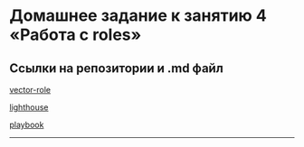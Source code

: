 # Домашнее задание к занятию 4 «Работа с roles»

## Ссылки на репозитории и .md файл

[vector-role](https://github.com/gambrilus/vector-role.git)

[lighthouse](https://github.com/gambrilus/lighthouse-role.git)

[playbook](https://github.com/gambrilus/mnt-homeworks/tree/MNT-video/08-ansible-04-role/playbook)

---


